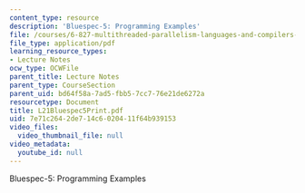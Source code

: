```yaml
---
content_type: resource
description: 'Bluespec-5: Programming Examples'
file: /courses/6-827-multithreaded-parallelism-languages-and-compilers-fall-2002/7e71c2642de714c6020411f64b939153_L21Bluespec5Print.pdf
file_type: application/pdf
learning_resource_types:
- Lecture Notes
ocw_type: OCWFile
parent_title: Lecture Notes
parent_type: CourseSection
parent_uid: bd64f58a-7ad5-fbb5-7cc7-76e21de6272a
resourcetype: Document
title: L21Bluespec5Print.pdf
uid: 7e71c264-2de7-14c6-0204-11f64b939153
video_files:
  video_thumbnail_file: null
video_metadata:
  youtube_id: null
---
```

Bluespec-5: Programming Examples

